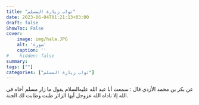 ```yaml
---
title: "ثواب زيارة المسلم"
date: 2023-06-04T01:21:13+03:00
draft: false
ShowToc: False
cover:
    image: img/hala.JPG
    alt: 'صورة'
    caption: ''
#    hidden: false
summary: 
tags: [""]
categories: ["ثواب زيارة المسلم"]
---
```

عن بكر بن محمد الأزدي قال : سمعت أبا
عبد الله عليه‌السلام يقول ما زار مسلم أخاه في الله إلا ناداه الله عزوجل أيها
الزائر طبت وطابت لك الجنة.


